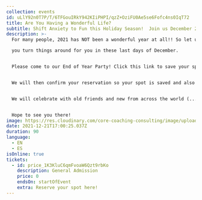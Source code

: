 ```yaml
---
collection: events
id: uLlY92n0T7P/T/6TFGouIRkY942KIiPHPI/qzZ+OziFU0Ae5se6Fofc4ns0IqT72
title: Are You Having a Wonderful Life?
subtitle: Shift Anxiety to Fun this Holiday Season!  Join us December 21 @ Noon ET
description: >-
  For many people, 2021 has NOT been a wonderful year at all!! So let us help

  you turn things around for you in these last days of December. 


  Please come to our End of Year Party! Click this link to save your space for this Free Event.  <https://us02web.zoom.us/j/88264689878?pwd=UFhGMDZuQzh6RXltVjgrU1IwazVOZz09>


  We will then confirm your reservation so your spot is saved and also send you a booklet so you can get the most out of our time together. See you very soon.


  We will celebrate with old friends and new from across the world (...and we'll have two language channels to make that easier -- English and Spanish). 


  Hope to see you there!
image: https://res.cloudinary.com/core-coaching-consulting/image/upload/v1638623723/Wonderful_Life_qudxqi.png
date: 2021-12-21T17:00:25.037Z
duration: 90
language:
  - EN
  - ES
isOnline: true
tickets:
  - id: price_1K3KluC6qmFvoaW6Qzt9rbKo
    description: General Admission
    price: 0
    endsOn: startOfEvent
    extra: Reserve your spot here!
---
```

